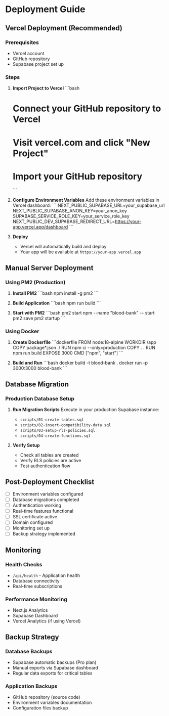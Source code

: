 # Deployment Guide

## Vercel Deployment (Recommended)

### Prerequisites
- Vercel account
- GitHub repository
- Supabase project set up

### Steps

1. **Import Project to Vercel**
   \`\`\`bash
   # Connect your GitHub repository to Vercel
   # Visit vercel.com and click "New Project"
   # Import your GitHub repository
   \`\`\`

2. **Configure Environment Variables**
   Add these environment variables in Vercel dashboard:
   \`\`\`
   NEXT_PUBLIC_SUPABASE_URL=your_supabase_url
   NEXT_PUBLIC_SUPABASE_ANON_KEY=your_anon_key
   SUPABASE_SERVICE_ROLE_KEY=your_service_role_key
   NEXT_PUBLIC_DEV_SUPABASE_REDIRECT_URL=https://your-app.vercel.app/dashboard
   \`\`\`

3. **Deploy**
   - Vercel will automatically build and deploy
   - Your app will be available at `https://your-app.vercel.app`

## Manual Server Deployment

### Using PM2 (Production)

1. **Install PM2**
   \`\`\`bash
   npm install -g pm2
   \`\`\`

2. **Build Application**
   \`\`\`bash
   npm run build
   \`\`\`

3. **Start with PM2**
   \`\`\`bash
   pm2 start npm --name "blood-bank" -- start
   pm2 save
   pm2 startup
   \`\`\`

### Using Docker

1. **Create Dockerfile**
   \`\`\`dockerfile
   FROM node:18-alpine
   WORKDIR /app
   COPY package*.json ./
   RUN npm ci --only=production
   COPY . .
   RUN npm run build
   EXPOSE 3000
   CMD ["npm", "start"]
   \`\`\`

2. **Build and Run**
   \`\`\`bash
   docker build -t blood-bank .
   docker run -p 3000:3000 blood-bank
   \`\`\`

## Database Migration

### Production Database Setup

1. **Run Migration Scripts**
   Execute in your production Supabase instance:
   - `scripts/01-create-tables.sql`
   - `scripts/02-insert-compatibility-data.sql`
   - `scripts/03-setup-rls-policies.sql`
   - `scripts/04-create-functions.sql`

2. **Verify Setup**
   - Check all tables are created
   - Verify RLS policies are active
   - Test authentication flow

## Post-Deployment Checklist

- [ ] Environment variables configured
- [ ] Database migrations completed
- [ ] Authentication working
- [ ] Real-time features functional
- [ ] SSL certificate active
- [ ] Domain configured
- [ ] Monitoring set up
- [ ] Backup strategy implemented

## Monitoring

### Health Checks
- `/api/health` - Application health
- Database connectivity
- Real-time subscriptions

### Performance Monitoring
- Next.js Analytics
- Supabase Dashboard
- Vercel Analytics (if using Vercel)

## Backup Strategy

### Database Backups
- Supabase automatic backups (Pro plan)
- Manual exports via Supabase dashboard
- Regular data exports for critical tables

### Application Backups
- GitHub repository (source code)
- Environment variables documentation
- Configuration files backup
